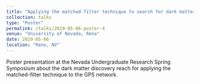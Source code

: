 ```yaml
---
title: "Applying the matched-filter technique to search for dark matter with networks of precision measurement devices,"
collection: talks
type: "Poster"
permalink: /talks/2019-05-06-poster-4
venue: "University of Nevada, Reno"
date: 2019-05-06
location: "Reno, NV"
---
```


Poster presentation at the Nevada Undergraduate Research Spring Symposium about the dark matter discovery reach for applying the matched-filter technique to the GPS network.